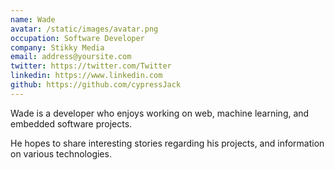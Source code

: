 ```yaml
---
name: Wade
avatar: /static/images/avatar.png
occupation: Software Developer
company: Stikky Media
email: address@yoursite.com
twitter: https://twitter.com/Twitter
linkedin: https://www.linkedin.com
github: https://github.com/cypressJack
---
```


Wade is a developer who enjoys working on web, machine learning, and embedded software projects.

He hopes to share interesting stories regarding his projects, and information on various technologies.
